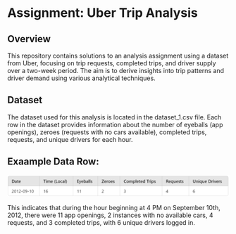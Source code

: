 # Assignment: Uber Trip Analysis

## Overview
This repository contains solutions to an analysis assignment using a dataset from Uber, focusing on trip requests, completed trips, and driver supply over a two-week period. The aim is to derive insights into trip patterns and driver demand using various analytical techniques.

## Dataset
The dataset used for this analysis is located in the dataset_1.csv file. Each row in the dataset provides information about the number of eyeballs (app openings), zeroes (requests with no cars available), completed trips, requests, and unique drivers for each hour.

## Exaample Data Row:
<img src="example.png" alt="Picture"/>

This indicates that during the hour beginning at 4 PM on September 10th, 2012, there were 11 app openings, 2 instances with no available cars, 4 requests, and 3 completed trips, with 6 unique drivers logged in.



